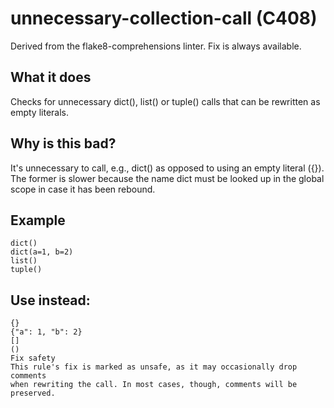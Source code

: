 # unnecessary-collection-call (C408)
Derived from the flake8-comprehensions linter.
Fix is always available.
## What it does
Checks for unnecessary dict(), list() or tuple() calls that can be
rewritten as empty literals.
## Why is this bad?
It's unnecessary to call, e.g., dict() as opposed to using an empty
literal ({}). The former is slower because the name dict must be
looked up in the global scope in case it has been rebound.
## Example
```
dict()
dict(a=1, b=2)
list()
tuple()
```
## Use instead:
```
{}
{"a": 1, "b": 2}
[]
()
Fix safety
This rule's fix is marked as unsafe, as it may occasionally drop comments
when rewriting the call. In most cases, though, comments will be preserved.
```